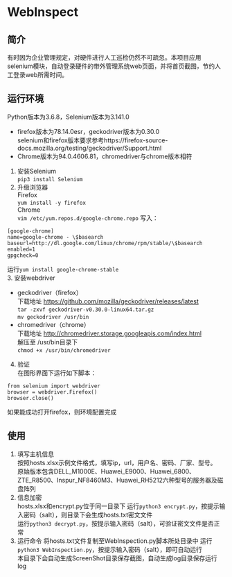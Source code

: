 # WebInspect
## 简介
有时因为企业管理规定，对硬件进行人工巡检仍然不可疏忽。本项目应用selenium模块，自动登录硬件的带外管理系统web页面，并将首页截图，节约人工登录web所需时间。
## 运行环境
Python版本为3.6.8，Selenium版本为3.141.0    
* firefox版本为78.14.0esr，geckodriver版本为0.30.0    
selenium和firefox版本要求参考https://firefox-source-docs.mozilla.org/testing/geckodriver/Support.html   
* Chrome版本为94.0.4606.81，chromedriver与chrome版本相符        
1. 安装Selenium    
`pip3 install Selenium`  
2. 升级浏览器    
Firefox    
`yum install -y firefox`    
Chrome    
`vim /etc/yum.repos.d/google-chrome.repo`
写入：
```
[google-chrome]
name=google-chrome - \$basearch  
baseurl=http://dl.google.com/linux/chrome/rpm/stable/\$basearch  
enabled=1  
gpgcheck=0
```
运行`yum install google-chrome-stable`    
3. 安装webdriver    
* geckodriver（firefox）    
下载地址 https://github.com/mozilla/geckodriver/releases/latest    
`tar -zxvf geckodriver-v0.30.0-linux64.tar.gz`    
`mv geckodriver /usr/bin`    
* chromedriver（chrome）    
下载地址 http://chromedriver.storage.googleapis.com/index.html    
解压至 /usr/bin目录下    
 `chmod +x /usr/bin/chromedriver`
4. 验证    
在图形界面下运行如下脚本：
```
from selenium import webdriver
browser = webdriver.Firefox()
browser.close()
```
如果能成功打开firefox，则环境配置完成
## 使用
1. 填写主机信息    
按照hosts.xlsx示例文件格式，填写ip，url，用户名、密码、厂家、型号。    
原始版本包含DELL_M1000E、Huawei_E9000、Huawei_6800、ZTE_R8500、Inspur_NF8460M3、Huawei_RH5212六种型号的服务器及磁盘阵列
2. 信息加密    
hosts.xlsx和encrypt.py位于同一目录下
运行`python3 encrypt.py`，按提示输入密码（salt），则目录下会生成hosts.txt密文文件    
运行`python3 decrypt.py`，按提示输入密码（salt），可验证密文文件是否正常
3. 运行命令
将hosts.txt文件复制至WebInspection.py脚本所处目录中
运行`python3 WebInspection.py`，按提示输入密码（salt），即可自动运行    
本目录下会自动生成ScreenShot目录保存截图，自动生成log目录保存运行log
